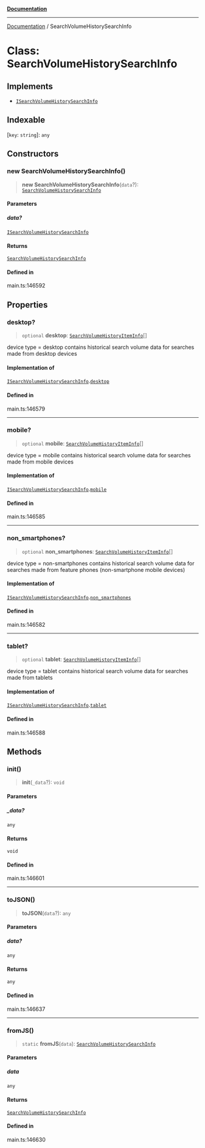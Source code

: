 [**Documentation**](../README.md)

***

[Documentation](../README.md) / SearchVolumeHistorySearchInfo

# Class: SearchVolumeHistorySearchInfo

## Implements

- [`ISearchVolumeHistorySearchInfo`](../interfaces/ISearchVolumeHistorySearchInfo.md)

## Indexable

 \[`key`: `string`\]: `any`

## Constructors

### new SearchVolumeHistorySearchInfo()

> **new SearchVolumeHistorySearchInfo**(`data`?): [`SearchVolumeHistorySearchInfo`](SearchVolumeHistorySearchInfo.md)

#### Parameters

##### data?

[`ISearchVolumeHistorySearchInfo`](../interfaces/ISearchVolumeHistorySearchInfo.md)

#### Returns

[`SearchVolumeHistorySearchInfo`](SearchVolumeHistorySearchInfo.md)

#### Defined in

main.ts:146592

## Properties

### desktop?

> `optional` **desktop**: [`SearchVolumeHistoryItemInfo`](SearchVolumeHistoryItemInfo.md)[]

device type = desktop
contains historical search volume data for searches made from desktop devices

#### Implementation of

[`ISearchVolumeHistorySearchInfo`](../interfaces/ISearchVolumeHistorySearchInfo.md).[`desktop`](../interfaces/ISearchVolumeHistorySearchInfo.md#desktop)

#### Defined in

main.ts:146579

***

### mobile?

> `optional` **mobile**: [`SearchVolumeHistoryItemInfo`](SearchVolumeHistoryItemInfo.md)[]

device type = mobile
contains historical search volume data for searches made from mobile devices

#### Implementation of

[`ISearchVolumeHistorySearchInfo`](../interfaces/ISearchVolumeHistorySearchInfo.md).[`mobile`](../interfaces/ISearchVolumeHistorySearchInfo.md#mobile)

#### Defined in

main.ts:146585

***

### non\_smartphones?

> `optional` **non\_smartphones**: [`SearchVolumeHistoryItemInfo`](SearchVolumeHistoryItemInfo.md)[]

device type = non-smartphones
contains historical search volume data for searches made from feature phones (non-smartphone mobile devices)

#### Implementation of

[`ISearchVolumeHistorySearchInfo`](../interfaces/ISearchVolumeHistorySearchInfo.md).[`non_smartphones`](../interfaces/ISearchVolumeHistorySearchInfo.md#non_smartphones)

#### Defined in

main.ts:146582

***

### tablet?

> `optional` **tablet**: [`SearchVolumeHistoryItemInfo`](SearchVolumeHistoryItemInfo.md)[]

device type = tablet
contains historical search volume data for searches made from tablets

#### Implementation of

[`ISearchVolumeHistorySearchInfo`](../interfaces/ISearchVolumeHistorySearchInfo.md).[`tablet`](../interfaces/ISearchVolumeHistorySearchInfo.md#tablet)

#### Defined in

main.ts:146588

## Methods

### init()

> **init**(`_data`?): `void`

#### Parameters

##### \_data?

`any`

#### Returns

`void`

#### Defined in

main.ts:146601

***

### toJSON()

> **toJSON**(`data`?): `any`

#### Parameters

##### data?

`any`

#### Returns

`any`

#### Defined in

main.ts:146637

***

### fromJS()

> `static` **fromJS**(`data`): [`SearchVolumeHistorySearchInfo`](SearchVolumeHistorySearchInfo.md)

#### Parameters

##### data

`any`

#### Returns

[`SearchVolumeHistorySearchInfo`](SearchVolumeHistorySearchInfo.md)

#### Defined in

main.ts:146630
